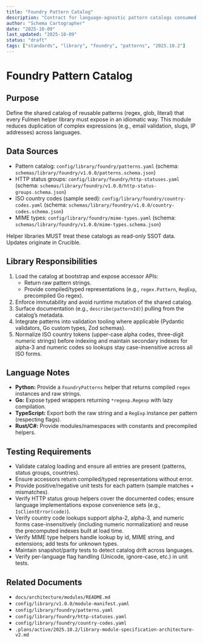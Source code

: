 ```yaml
---
title: "Foundry Pattern Catalog"
description: "Contract for language-agnostic pattern catalogs consumed by Fulmen helper libraries"
author: "Schema Cartographer"
date: "2025-10-09"
last_updated: "2025-10-09"
status: "draft"
tags: ["standards", "library", "foundry", "patterns", "2025.10.2"]
---
```


# Foundry Pattern Catalog

## Purpose

Define the shared catalog of reusable patterns (regex, glob, literal) that every Fulmen helper library must expose
in an idiomatic way. This module reduces duplication of complex expressions (e.g., email validation, slugs,
IP addresses) across languages.

## Data Sources

- Pattern catalog: `config/library/foundry/patterns.yaml` (schema: `schemas/library/foundry/v1.0.0/patterns.schema.json`)
- HTTP status groups: `config/library/foundry/http-statuses.yaml` (schema: `schemas/library/foundry/v1.0.0/http-status-groups.schema.json`)
- ISO country codes (sample seed): `config/library/foundry/country-codes.yaml` (schema: `schemas/library/foundry/v1.0.0/country-codes.schema.json`)
- MIME types: `config/library/foundry/mime-types.yaml` (schema: `schemas/library/foundry/v1.0.0/mime-types.schema.json`)

Helper libraries MUST treat these catalogs as read-only SSOT data. Updates originate in Crucible.

## Library Responsibilities

1. Load the catalog at bootstrap and expose accessor APIs:
   - Return raw pattern strings.
   - Provide compiled/typed representations (e.g., `regex.Pattern`, `RegExp`, precompiled Go regex).
2. Enforce immutability and avoid runtime mutation of the shared catalog.
3. Surface documentation (e.g., `describe(patternId)`) pulling from the catalog’s metadata.
4. Integrate patterns into validation tooling where applicable (Pydantic validators, Go custom types, Zod schemas).
5. Normalize ISO country tokens (upper-case alpha codes, three-digit numeric strings) before indexing and maintain secondary indexes for alpha-3 and numeric codes so lookups stay case-insensitive across all ISO forms.

## Language Notes

- **Python:** Provide a `FoundryPatterns` helper that returns compiled `regex` instances and raw strings.
- **Go:** Expose typed wrappers returning `*regexp.Regexp` with lazy compilation.
- **TypeScript:** Export both the raw string and a `RegExp` instance per pattern (respecting flags).
- **Rust/C#:** Provide modules/namespaces with constants and precompiled helpers.

## Testing Requirements

- Validate catalog loading and ensure all entries are present (patterns, status groups, countries).
- Ensure accessors return compiled/typed representations without error.
- Provide positive/negative unit tests for each pattern (sample matches + mismatches).
- Verify HTTP status group helpers cover the documented codes; ensure language implementations expose convenience sets (e.g., `IsClientError(code)`).
- Verify country code lookups support alpha-2, alpha-3, and numeric forms case-insensitively (including numeric normalization) and reuse the precomputed indexes built at load time.
- Verify MIME type helpers handle lookup by id, MIME string, and extensions; add tests for unknown types.
- Maintain snapshot/parity tests to detect catalog drift across languages.
- Verify per-language flag handling (Unicode, ignore-case, etc.) in unit tests.

## Related Documents

- `docs/architecture/modules/README.md`
- `config/library/v1.0.0/module-manifest.yaml`
- `config/library/foundry/patterns.yaml`
- `config/library/foundry/http-statuses.yaml`
- `config/library/foundry/country-codes.yaml`
- `.plans/active/2025.10.2/library-module-specification-architecture-v2.md`
